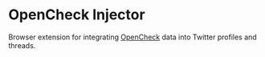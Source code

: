 # OpenCheck Injector

Browser extension for integrating [OpenCheck](https://opencheck.is) data into Twitter profiles and threads.
